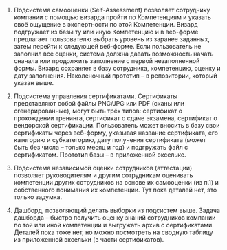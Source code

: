 1. Подсистема самооценки (Self-Assessment) позволяет сотруднику компании с помощью визарда пройти по Компетенциям и
указать своё ощущение в экспертности по этой Компетенции. Визард подгружает из базы ту или иную Компетенцию и в
веб-форме предлагает пользователю выбрать уровень из заранее заданных, затем перейти к следующей веб-форме. Если
пользователь не заполнил все оценки, система должна давать возможность начать сначала или продолжить заполнение с
первой незаполненной формы. Визард сохраняет в базу сотрудника, компетенцию, оценку и дату заполнения.
Наколеночный прототип – в репозитории, который указан выше.


2. Подсистема управления сертификатами. Сертификаты представляют собой файлы PNG/JPG или PDF (сканы или сгенерированные),
могут быть трёх типов: сертификат о прохождении тренинга, сертификат о сдаче экзамена, сертификат о вендорской
сертификации. Пользователь может вносить в базу свои сертификаты через веб-форму, указывая название сертификата,
его категорию и субкатегорию, дату получения сертификата (может быть без числа – только месяц и год) и подгружать
файл с сертификатом. Прототип базы – в приложенной эксельке.


3. Подсистема независимой оценки сотрудников (аттестации) позволяет руководителям и другим сотрудникам оценивать
компетенции других сотрудников на основе их самооценки (из п.1) и собственного понимания их компетенции.
Тут пока деталей нет, это только задумка.


4. Дашборд, позволяющий делать выборки из подсистем выше. Задача дашборда – быстро получить оценку знаний сотрудников
компании по той или иной компетенции и выгружать архив с сертификатами. Деталей пока тоже нет, но можно посмотреть
на сводную таблицу из приложенной эксельки (в части сертификатов).